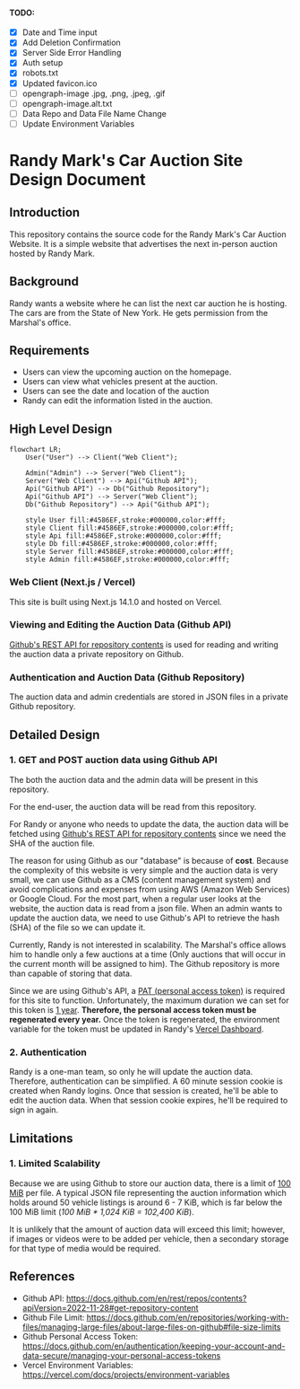 #### TODO:

- [x] Date and Time input
- [x] Add Deletion Confirmation
- [x] Server Side Error Handling
- [x] Auth setup
- [x] robots.txt
- [x] Updated favicon.ico
- [ ] opengraph-image .jpg, .png, .jpeg, .gif
- [ ] opengraph-image.alt.txt
- [ ] Data Repo and Data File Name Change
- [ ] Update Environment Variables

# Randy Mark's Car Auction Site Design Document

## Introduction

This repository contains the source code for the Randy Mark's Car Auction Website. It is a simple website that advertises the next in-person auction hosted by Randy Mark.

## Background

Randy wants a website where he can list the next car auction he is hosting. The cars are from the State of New York. He gets permission from the Marshal's office.

## Requirements

- Users can view the upcoming auction on the homepage.
- Users can view what vehicles present at the auction.
- Users can see the date and location of the auction
- Randy can edit the information listed in the auction.

## High Level Design

```mermaid
flowchart LR;
    User("User") --> Client("Web Client");

    Admin("Admin") --> Server("Web Client");
    Server("Web Client") --> Api("Github API");
    Api("Github API") --> Db("Github Repository");
    Api("Github API") --> Server("Web Client");
    Db("Github Repository") --> Api("Github API");

    style User fill:#4586EF,stroke:#000000,color:#fff;
    style Client fill:#4586EF,stroke:#000000,color:#fff;
    style Api fill:#4586EF,stroke:#000000,color:#fff;
    style Db fill:#4586EF,stroke:#000000,color:#fff;
    style Server fill:#4586EF,stroke:#000000,color:#fff;
    style Admin fill:#4586EF,stroke:#000000,color:#fff;
```

### Web Client (Next.js / Vercel)

This site is built using Next.js 14.1.0 and hosted on Vercel.

### Viewing and Editing the Auction Data (Github API)

[Github's REST API for repository contents](https://docs.github.com/en/rest/repos/contents?apiVersion=2022-11-28#get-repository-content) is used for reading and writing the auction data a private repository on Github.

### Authentication and Auction Data (Github Repository)

The auction data and admin credentials are stored in JSON files in a private Github repository.

## Detailed Design

### 1. GET and POST auction data using Github API

The both the auction data and the admin data will be present in this repository.

For the end-user, the auction data will be read from this repository.

For Randy or anyone who needs to update the data, the auction data will be fetched using [Github's REST API for repository contents](https://docs.github.com/en/rest/repos/contents?apiVersion=2022-11-28#get-repository-content) since we need the SHA of the auction file.

The reason for using Github as our "database" is because of **cost**. Because the complexity of this website is very simple and the auction data is very small, we can use Github as a CMS (content management system) and avoid complications and expenses from using AWS (Amazon Web Services) or Google Cloud. For the most part, when a regular user looks at the website, the auction data is read from a json file. When an admin wants to update the auction data, we need to use Github's API to retrieve the hash (SHA) of the file so we can update it.

Currently, Randy is not interested in scalability. The Marshal's office allows him to handle only a few auctions at a time (Only auctions that will occur in the current month will be assigned to him). The Github repository is more than capable of storing that data.

Since we are using Github's API, a [PAT (personal access token)](https://docs.github.com/en/authentication/keeping-your-account-and-data-secure/managing-your-personal-access-tokens) is required for this site to function. Unfortunately, the maximum duration we can set for this token is [1 year](https://docs.github.com/en/authentication/keeping-your-account-and-data-secure/token-expiration-and-revocation#token-expired-due-to-lack-of-use). **Therefore, the personal access token must be regenerated every year.** Once the token is regenerated, the environment variable for the token must be updated in Randy's [Vercel Dashboard](https://vercel.com/docs/projects/environment-variables).

### 2. Authentication

Randy is a one-man team, so only he will update the auction data. Therefore, authentication can be simplified. A 60 minute session cookie is created when Randy logins. Once that session is created, he'll be able to edit the auction data. When that session cookie expires, he'll be required to sign in again.

## Limitations

### 1. Limited Scalability

Because we are using Github to store our auction data, there is a limit of [100 MiB](https://docs.github.com/en/repositories/working-with-files/managing-large-files/about-large-files-on-github#file-size-limits) per file. A typical JSON file representing the auction information which holds around 50 vehicle listings is around 6 - 7 KiB, which is far below the 100 MiB limit (_100 MiB \* 1,024 KiB = 102,400 KiB_).

It is unlikely that the amount of auction data will exceed this limit; however, if images or videos were to be added per vehicle, then a secondary storage for that type of media would be required.

## References

- Github API: https://docs.github.com/en/rest/repos/contents?apiVersion=2022-11-28#get-repository-content
- Github File Limit: https://docs.github.com/en/repositories/working-with-files/managing-large-files/about-large-files-on-github#file-size-limits
- Github Personal Access Token: https://docs.github.com/en/authentication/keeping-your-account-and-data-secure/managing-your-personal-access-tokens
- Vercel Environment Variables: https://vercel.com/docs/projects/environment-variables
